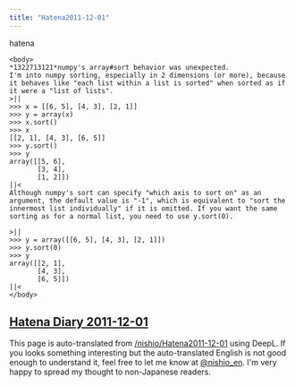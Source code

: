 ```yaml
---
title: "Hatena2011-12-01"
---
```


hatena

```
<body>
*1322713121*numpy's array#sort behavior was unexpected.
I'm into numpy sorting, especially in 2 dimensions (or more), because it behaves like "each list within a list is sorted" when sorted as if it were a "list of lists".
>||
>>> x = [[6, 5], [4, 3], [2, 1]]
>>> y = array(x)
>>> x.sort()
>>> x
[[2, 1], [4, 3], [6, 5]]
>>> y.sort()
>>> y
array([[5, 6],
       [3, 4],
       [1, 2]])
||<
Although numpy's sort can specify "which axis to sort on" as an argument, the default value is "-1", which is equivalent to "sort the innermost list individually" if it is omitted. If you want the same sorting as for a normal list, you need to use y.sort(0).

>||
>>> y = array([[6, 5], [4, 3], [2, 1]])
>>> y.sort(0)
>>> y
array([[2, 1],
       [4, 3],
       [6, 5]])
||<
</body>
```


[Hatena Diary 2011-12-01](https://nishiohirokazu.hatenadiary.org/archive/2011/12/01)
---
This page is auto-translated from [/nishio/Hatena2011-12-01](https://scrapbox.io/nishio/Hatena2011-12-01) using DeepL. If you looks something interesting but the auto-translated English is not good enough to understand it, feel free to let me know at [@nishio_en](https://twitter.com/nishio_en). I'm very happy to spread my thought to non-Japanese readers.